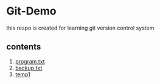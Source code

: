 # Git-Demo

this respo is created for learning git version control system

## contents

1. [program.txt](program.txt)
2. [backup.txt](backup.txt)
3. [temp1](temp1)
